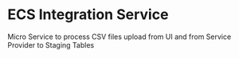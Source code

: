 # ECS Integration Service
Micro Service to process CSV files upload from UI and from Service Provider to Staging Tables